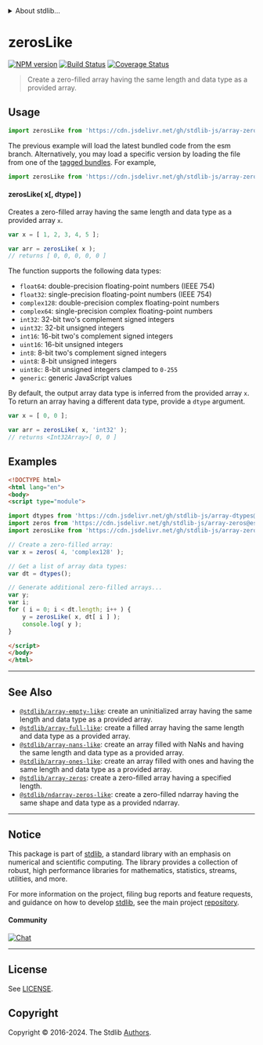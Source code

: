 <!--

@license Apache-2.0

Copyright (c) 2022 The Stdlib Authors.

Licensed under the Apache License, Version 2.0 (the "License");
you may not use this file except in compliance with the License.
You may obtain a copy of the License at

   http://www.apache.org/licenses/LICENSE-2.0

Unless required by applicable law or agreed to in writing, software
distributed under the License is distributed on an "AS IS" BASIS,
WITHOUT WARRANTIES OR CONDITIONS OF ANY KIND, either express or implied.
See the License for the specific language governing permissions and
limitations under the License.

-->


<details>
  <summary>
    About stdlib...
  </summary>
  <p>We believe in a future in which the web is a preferred environment for numerical computation. To help realize this future, we've built stdlib. stdlib is a standard library, with an emphasis on numerical and scientific computation, written in JavaScript (and C) for execution in browsers and in Node.js.</p>
  <p>The library is fully decomposable, being architected in such a way that you can swap out and mix and match APIs and functionality to cater to your exact preferences and use cases.</p>
  <p>When you use stdlib, you can be absolutely certain that you are using the most thorough, rigorous, well-written, studied, documented, tested, measured, and high-quality code out there.</p>
  <p>To join us in bringing numerical computing to the web, get started by checking us out on <a href="https://github.com/stdlib-js/stdlib">GitHub</a>, and please consider <a href="https://opencollective.com/stdlib">financially supporting stdlib</a>. We greatly appreciate your continued support!</p>
</details>

# zerosLike

[![NPM version][npm-image]][npm-url] [![Build Status][test-image]][test-url] [![Coverage Status][coverage-image]][coverage-url] <!-- [![dependencies][dependencies-image]][dependencies-url] -->

> Create a zero-filled array having the same length and data type as a provided array.

<!-- Section to include introductory text. Make sure to keep an empty line after the intro `section` element and another before the `/section` close. -->

<section class="intro">

</section>

<!-- /.intro -->

<!-- Package usage documentation. -->



<section class="usage">

## Usage

```javascript
import zerosLike from 'https://cdn.jsdelivr.net/gh/stdlib-js/array-zeros-like@esm/index.mjs';
```
The previous example will load the latest bundled code from the esm branch. Alternatively, you may load a specific version by loading the file from one of the [tagged bundles](https://github.com/stdlib-js/array-zeros-like/tags). For example,

```javascript
import zerosLike from 'https://cdn.jsdelivr.net/gh/stdlib-js/array-zeros-like@v0.2.2-esm/index.mjs';
```

#### zerosLike( x\[, dtype] )

Creates a zero-filled array having the same length and data type as a provided array `x`.

```javascript
var x = [ 1, 2, 3, 4, 5 ];

var arr = zerosLike( x );
// returns [ 0, 0, 0, 0, 0 ]
```

The function supports the following data types:

-   `float64`: double-precision floating-point numbers (IEEE 754)
-   `float32`: single-precision floating-point numbers (IEEE 754)
-   `complex128`: double-precision complex floating-point numbers
-   `complex64`: single-precision complex floating-point numbers
-   `int32`: 32-bit two's complement signed integers
-   `uint32`: 32-bit unsigned integers
-   `int16`: 16-bit two's complement signed integers
-   `uint16`: 16-bit unsigned integers
-   `int8`: 8-bit two's complement signed integers
-   `uint8`: 8-bit unsigned integers
-   `uint8c`: 8-bit unsigned integers clamped to `0-255`
-   `generic`: generic JavaScript values

By default, the output array data type is inferred from the provided array `x`. To return an array having a different data type, provide a `dtype` argument.

```javascript
var x = [ 0, 0 ];

var arr = zerosLike( x, 'int32' );
// returns <Int32Array>[ 0, 0 ]
```

</section>

<!-- /.usage -->

<!-- Package usage notes. Make sure to keep an empty line after the `section` element and another before the `/section` close. -->

<section class="notes">

</section>

<!-- /.notes -->

<!-- Package usage examples. -->

<section class="examples">

## Examples

<!-- eslint no-undef: "error" -->

```html
<!DOCTYPE html>
<html lang="en">
<body>
<script type="module">

import dtypes from 'https://cdn.jsdelivr.net/gh/stdlib-js/array-dtypes@esm/index.mjs';
import zeros from 'https://cdn.jsdelivr.net/gh/stdlib-js/array-zeros@esm/index.mjs';
import zerosLike from 'https://cdn.jsdelivr.net/gh/stdlib-js/array-zeros-like@esm/index.mjs';

// Create a zero-filled array:
var x = zeros( 4, 'complex128' );

// Get a list of array data types:
var dt = dtypes();

// Generate additional zero-filled arrays...
var y;
var i;
for ( i = 0; i < dt.length; i++ ) {
    y = zerosLike( x, dt[ i ] );
    console.log( y );
}

</script>
</body>
</html>
```

</section>

<!-- /.examples -->

<!-- Section to include cited references. If references are included, add a horizontal rule *before* the section. Make sure to keep an empty line after the `section` element and another before the `/section` close. -->

<section class="references">

</section>

<!-- /.references -->

<!-- Section for related `stdlib` packages. Do not manually edit this section, as it is automatically populated. -->

<section class="related">

* * *

## See Also

-   <span class="package-name">[`@stdlib/array-empty-like`][@stdlib/array/empty-like]</span><span class="delimiter">: </span><span class="description">create an uninitialized array having the same length and data type as a provided array.</span>
-   <span class="package-name">[`@stdlib/array-full-like`][@stdlib/array/full-like]</span><span class="delimiter">: </span><span class="description">create a filled array having the same length and data type as a provided array.</span>
-   <span class="package-name">[`@stdlib/array-nans-like`][@stdlib/array/nans-like]</span><span class="delimiter">: </span><span class="description">create an array filled with NaNs and having the same length and data type as a provided array.</span>
-   <span class="package-name">[`@stdlib/array-ones-like`][@stdlib/array/ones-like]</span><span class="delimiter">: </span><span class="description">create an array filled with ones and having the same length and data type as a provided array.</span>
-   <span class="package-name">[`@stdlib/array-zeros`][@stdlib/array/zeros]</span><span class="delimiter">: </span><span class="description">create a zero-filled array having a specified length.</span>
-   <span class="package-name">[`@stdlib/ndarray-zeros-like`][@stdlib/ndarray/zeros-like]</span><span class="delimiter">: </span><span class="description">create a zero-filled ndarray having the same shape and data type as a provided ndarray.</span>

</section>

<!-- /.related -->

<!-- Section for all links. Make sure to keep an empty line after the `section` element and another before the `/section` close. -->


<section class="main-repo" >

* * *

## Notice

This package is part of [stdlib][stdlib], a standard library with an emphasis on numerical and scientific computing. The library provides a collection of robust, high performance libraries for mathematics, statistics, streams, utilities, and more.

For more information on the project, filing bug reports and feature requests, and guidance on how to develop [stdlib][stdlib], see the main project [repository][stdlib].

#### Community

[![Chat][chat-image]][chat-url]

---

## License

See [LICENSE][stdlib-license].


## Copyright

Copyright &copy; 2016-2024. The Stdlib [Authors][stdlib-authors].

</section>

<!-- /.stdlib -->

<!-- Section for all links. Make sure to keep an empty line after the `section` element and another before the `/section` close. -->

<section class="links">

[npm-image]: http://img.shields.io/npm/v/@stdlib/array-zeros-like.svg
[npm-url]: https://npmjs.org/package/@stdlib/array-zeros-like

[test-image]: https://github.com/stdlib-js/array-zeros-like/actions/workflows/test.yml/badge.svg?branch=v0.2.2
[test-url]: https://github.com/stdlib-js/array-zeros-like/actions/workflows/test.yml?query=branch:v0.2.2

[coverage-image]: https://img.shields.io/codecov/c/github/stdlib-js/array-zeros-like/main.svg
[coverage-url]: https://codecov.io/github/stdlib-js/array-zeros-like?branch=main

<!--

[dependencies-image]: https://img.shields.io/david/stdlib-js/array-zeros-like.svg
[dependencies-url]: https://david-dm.org/stdlib-js/array-zeros-like/main

-->

[chat-image]: https://img.shields.io/gitter/room/stdlib-js/stdlib.svg
[chat-url]: https://app.gitter.im/#/room/#stdlib-js_stdlib:gitter.im

[stdlib]: https://github.com/stdlib-js/stdlib

[stdlib-authors]: https://github.com/stdlib-js/stdlib/graphs/contributors

[umd]: https://github.com/umdjs/umd
[es-module]: https://developer.mozilla.org/en-US/docs/Web/JavaScript/Guide/Modules

[deno-url]: https://github.com/stdlib-js/array-zeros-like/tree/deno
[deno-readme]: https://github.com/stdlib-js/array-zeros-like/blob/deno/README.md
[umd-url]: https://github.com/stdlib-js/array-zeros-like/tree/umd
[umd-readme]: https://github.com/stdlib-js/array-zeros-like/blob/umd/README.md
[esm-url]: https://github.com/stdlib-js/array-zeros-like/tree/esm
[esm-readme]: https://github.com/stdlib-js/array-zeros-like/blob/esm/README.md
[branches-url]: https://github.com/stdlib-js/array-zeros-like/blob/main/branches.md

[stdlib-license]: https://raw.githubusercontent.com/stdlib-js/array-zeros-like/main/LICENSE

<!-- <related-links> -->

[@stdlib/array/empty-like]: https://github.com/stdlib-js/array-empty-like/tree/esm

[@stdlib/array/full-like]: https://github.com/stdlib-js/array-full-like/tree/esm

[@stdlib/array/nans-like]: https://github.com/stdlib-js/array-nans-like/tree/esm

[@stdlib/array/ones-like]: https://github.com/stdlib-js/array-ones-like/tree/esm

[@stdlib/array/zeros]: https://github.com/stdlib-js/array-zeros/tree/esm

[@stdlib/ndarray/zeros-like]: https://github.com/stdlib-js/ndarray-zeros-like/tree/esm

<!-- </related-links> -->

</section>

<!-- /.links -->
